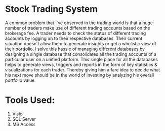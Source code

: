 # Stock Trading System

A common problem that I've observed in the trading world is that a huge number of traders make use of different trading accounts based on the brokerage fee. A trader needs to check the status of different trading accounts by logging on to their respective databases. Their current situation doesn't allow them to generate insights or get a wholistic view of their portfolio.
I solve this hassle of managing different databases by designing a single database that consolidates all the trading accounts of a particular user on a unified platform. This single place for all the databases helps to generate views, triggers and reports in the form of key statistics & visualizations for each trader. Thereby giving him a fare idea to decide what his next move should be in the world of investing by analyzing his overall portfolio value.

# Tools Used: 
1. Visio
2. SQL Server
3. MS Access
